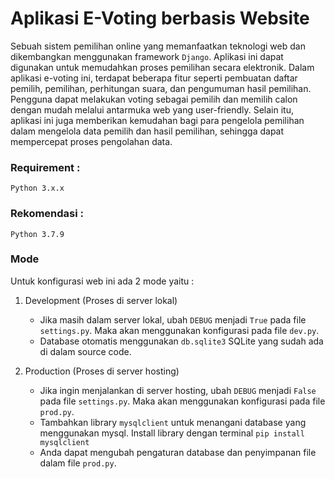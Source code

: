 # Aplikasi E-Voting berbasis Website

Sebuah sistem pemilihan online yang memanfaatkan teknologi web dan dikembangkan menggunakan framework `Django`. Aplikasi ini dapat digunakan untuk memudahkan proses pemilihan secara elektronik. Dalam aplikasi e-voting ini, terdapat beberapa fitur seperti pembuatan daftar pemilih, pemilihan, perhitungan suara, dan pengumuman hasil pemilihan. Pengguna dapat melakukan voting sebagai pemilih dan memilih calon dengan mudah melalui antarmuka web yang user-friendly. Selain itu, aplikasi ini juga memberikan kemudahan bagi para pengelola pemilihan dalam mengelola data pemilih dan hasil pemilihan, sehingga dapat mempercepat proses pengolahan data.

### Requirement :
`Python 3.x.x`

### Rekomendasi :
`Python 3.7.9`

### Mode
Untuk konfigurasi web ini ada 2 mode yaitu : 
1. Development (Proses di server lokal)
	- Jika masih dalam server lokal, ubah `DEBUG` menjadi `True` pada file `settings.py`. Maka akan menggunakan konfigurasi pada file `dev.py`.
	- Database otomatis menggunakan `db.sqlite3` SQLite yang sudah ada di dalam source code.

2. Production (Proses di server hosting)
	- Jika ingin menjalankan di server hosting, ubah `DEBUG` menjadi `False` pada file `settings.py`. Maka akan menggunakan konfigurasi pada file `prod.py`.
	- Tambahkan library `mysqlclient` untuk menangani database yang menggunakan mysql. Install library dengan terminal `pip install mysqlclient`
	- Anda dapat mengubah pengaturan database dan penyimpanan file dalam file `prod.py`.
